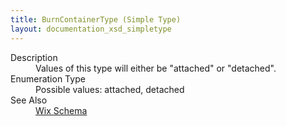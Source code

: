 ```yaml
---
title: BurnContainerType (Simple Type)
layout: documentation_xsd_simpletype
---
```

<dl>
  <dt>Description</dt>
  <dd>Values of this type will either be "attached" or "detached".</dd>
  <dt>Enumeration Type</dt>
  <dd>Possible values: attached, detached</dd>
  <dt>See Also</dt>
  <dd>
    <a href="../">Wix Schema</a>
  </dd>
</dl>
